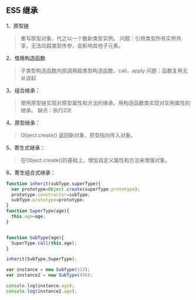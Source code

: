 ## ES5 继承

1、原型链
> 重写原型对象，代之以一个数新类型实例。
> 问题：引用类型所有实例共享，无法向超类型传参，会影响其他子元素。

2、借用构造函数
> 子类型构造函数内部调用超类型构造函数，call，apply
> 问题：函数复用无从谈起

3、组合继承：
> 使用原型链实现对原型属性和方法的继承，用构造函数类实现对实例属性的继承。
> 缺点：执行2次

4、原型继承：
> Object.create()
> 返回新对象，原型指向传入对象。

5、寄生式继承：
> 在Object.create()的基础上，增加自定义属性和方法来增强对象。

6、寄生组合式继承：
``` js
function inherit(subType,superType){
  var prototype=Object.create(superType.prototype);
  prototype.constructor=subType;
  subType.prototype=prototype;
}
function SuperType(age){
  this.age=age;
}


function SubType(age){
  SuperType.call(this,age);
}

inherit(SubType,SuperType);

var instance = new SubType(123);
var instance2 = new SubType(456);

console.log(instance.age);
console.log(instance2.age);


```


